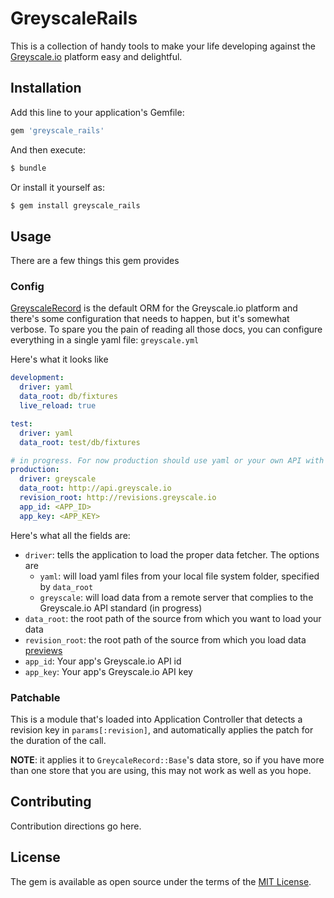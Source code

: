 # GreyscaleRails
This is a collection of handy tools to make your life developing against the [Greyscale.io](http://www.greyscale.io) platform easy and delightful. 

## Installation
Add this line to your application's Gemfile:

```ruby
gem 'greyscale_rails'
```

And then execute:
```bash
$ bundle
```

Or install it yourself as:
```bash
$ gem install greyscale_rails
```

## Usage

There are a few things this gem provides

### Config

[GreyscaleRecord](http://github.com/greyscale-io/greyscale_record) is the default ORM for the Greyscale.io platform and there's some configuration that needs to happen, but it's somewhat verbose. To spare you the pain of reading all those docs, you can configure everything in a single yaml file: `greyscale.yml`

Here's what it looks like

```yml
development:
  driver: yaml
  data_root: db/fixtures
  live_reload: true

test:
  driver: yaml
  data_root: test/db/fixtures

# in progress. For now production should use yaml or your own API with drivers
production:
  driver: greyscale
  data_root: http://api.greyscale.io
  revision_root: http://revisions.greyscale.io
  app_id: <APP_ID>
  app_key: <APP_KEY>
```

Here's what all the fields are:

* `driver`: tells the application to load the proper data fetcher. The options are
  * `yaml`: will load yaml files from your local file system folder, specified by `data_root`
  * `greyscale`: will load data from a remote server that complies to the Greyscale.io API standard (in progress)
* `data_root`: the root path of the source from which you want to load your data
* `revision_root`: the root path of the source from which you load data [previews](#patchable)
* `app_id`: Your app's Greyscale.io API id
* `app_key`: Your app's Greyscale.io API key

### Patchable 

This is a module that's loaded into Application Controller that detects a revision key in `params[:revision]`, and automatically applies the patch for the duration of the call.

__NOTE__: it applies it to `GreycaleRecord::Base`'s data store, so if you have more than one store that you are using, this may not work as well as you hope. 

## Contributing
Contribution directions go here.

## License
The gem is available as open source under the terms of the [MIT License](http://opensource.org/licenses/MIT).
